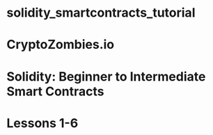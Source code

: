 # solidity_smartcontracts_tutorial

# CryptoZombies.io 
# Solidity: Beginner to Intermediate Smart Contracts
# Lessons 1-6
